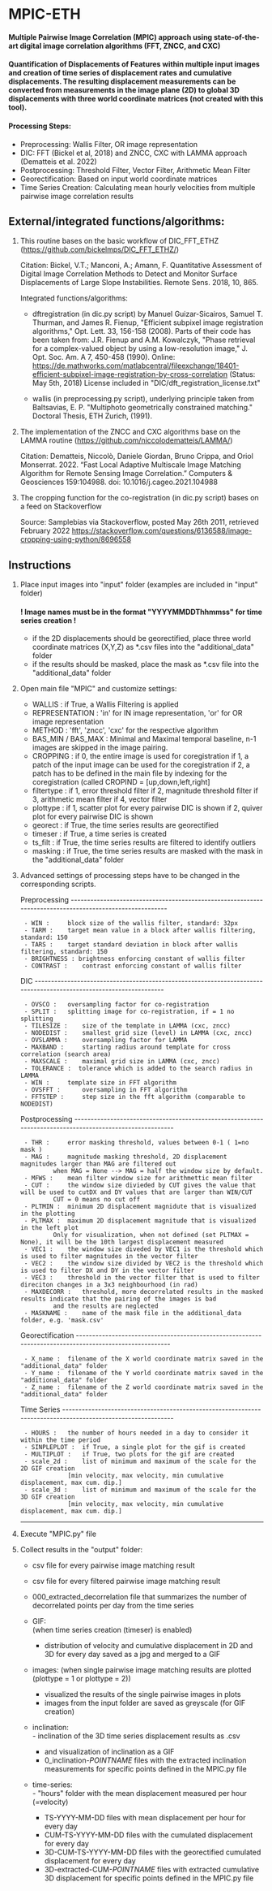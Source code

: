 # MPIC-ETH

#### Multiple Pairwise Image Correlation (MPIC) approach using state-of-the-art digital image correlation algorithms (FFT, ZNCC, and CXC)

#### Quantification of Displacements of Features within multiple input images and creation of time series of displacement rates and cumulative displacements. The resulting displacement measurements can be converted from measurements in the image plane (2D) to global 3D displacements with three world coordinate matrices (not created with this tool).

#### Processing Steps:

- Preprocessing: Wallis Filter, OR image representation
- DIC: FFT (Bickel et al, 2018) and ZNCC, CXC with LAMMA approach (Dematteis et al. 2022)
- Postprocessing: Threshold Filter, Vector Filter, Arithmetic Mean Filter
- Georectification: Based on input world coordinate matrices
- Time Series Creation: Calculating mean hourly velocities from multiple pairwise image correlation results

## External/integrated functions/algorithms:

1) This routine bases on the basic workflow of DIC_FFT_ETHZ (https://github.com/bickelmps/DIC_FFT_ETHZ/)
	
	Citation: Bickel, V.T.; Manconi, A.; Amann, F. Quantitative Assessment of Digital Image Correlation Methods to Detect and Monitor Surface Displacements of Large Slope Instabilities. Remote Sens. 2018, 10, 865.
	
	Integrated functions/algorithms:
		
	- dftregistration (in dic.py script) by Manuel Guizar-Sicairos, Samuel T. Thurman, and James R. Fienup, "Efficient subpixel image registration algorithms," Opt. Lett. 33, 156-158 (2008). Parts of their code has been taken from: J.R. Fienup and A.M. Kowalczyk, "Phase retrieval for a complex-valued object by using a low-resolution image," J. Opt. Soc. Am. A 7, 450-458 (1990). Online: https://de.mathworks.com/matlabcentral/fileexchange/18401-efficient-subpixel-image-registration-by-cross-correlation (Status: May 5th, 2018) License included in "DIC/dft_registration_license.txt"
		
	- wallis (in preprocessing.py script), underlying principle taken from Baltsavias, E. P. "Multiphoto geometrically constrained matching." Doctoral Thesis, ETH Zurich, (1991).

2) The implementation of the ZNCC and CXC algorithms base on the LAMMA routine (https://github.com/niccolodematteis/LAMMA/)

	Citation: Dematteis, Niccolò, Daniele Giordan, Bruno Crippa, and Oriol Monserrat. 2022. “Fast Local Adaptive Multiscale Image Matching Algorithm for Remote Sensing Image Correlation.” Computers & Geosciences 159:104988. doi: 10.1016/j.cageo.2021.104988

3) The cropping function for the co-registration (in dic.py script) bases on a feed on Stackoverflow

	Source: Samplebias via Stackoverflow, posted May 26th 2011, retrieved February 2022
		https://stackoverflow.com/questions/6136588/image-cropping-using-python/8696558

## Instructions

1) Place input images into "input" folder (examples are included in "input" folder)

	#### ! Image names must be in the format "YYYYMMDDThhmmss" for time series creation !
	
	- if the 2D displacements should be georectified, place three world coordinate matrices (X,Y,Z) as *.csv files into the "additional_data" folder
	- if the results should be masked, place the mask as *.csv file into the "additional_data" folder


2) Open main file "MPIC" and customize settings:

	- WALLIS : 		if True, a Wallis Filtering is applied
	- REPRESENTATION : 	'in' for IN image representation, 'or' for OR image representation
	- METHOD : 		'fft', 'zncc', 'cxc' for the respective algorithm
	- BAS_MIN / BAS_MAX : 	Minimal and Maximal temporal baseline, n-1 images are skipped in the image pairing.
	- CROPPING : 		if 0, the entire image is used for coregistration
				if 1, a patch of the input image can be used for the coregistration
				if 2, a patch has to be defined in the main file by indexing for the coregistration (called CROPIND = [up,down,left,right]
	- filtertype : 		if 1, error threshold filter
				if 2, magnitude threshold filter
				if 3, arithmetic mean filter
				if 4, vector filter
	- plottype : 		if 1, scatter plot for every pairwise DIC is shown
				if 2, quiver plot for every pairwise DIC is shown
	- georect : 		if True, the time series results are georectified
	- timeser : 		if True, a time series is created
	- ts_filt : 		if True, the time series results are filtered to identify outliers
	- masking : 		if True, the time series results are masked with the mask in the "additional_data" folder


3) Advanced settings of processing steps have to be changed in the corresponding scripts.


	Preprocessing --------------------------------------------------------------------------------------------------------

		- WIN : 	block size of the wallis filter, standard: 32px 
		- TARM : 	target mean value in a block after wallis filtering, standard: 150
		- TARS : 	target standard deviation in block after wallis filtering, standard: 150
		- BRIGHTNESS : brightness enforcing constant of wallis filter
		- CONTRAST : 	contrast enforcing constant of wallis filter

	DIC ------------------------------------------------------------------------------------------------------------------

		- OVSCO : 	oversampling factor for co-registration
		- SPLIT : 	splitting image for co-registration, if = 1 no splitting
		- TILESIZE : 	size of the template in LAMMA (cxc, zncc)
		- NODEDIST : 	smallest grid size (level) in LAMMA (cxc, zncc)
		- OVSLAMMA : 	oversampling factor for LAMMA
		- MAXBAND : 	starting radius around template for cross correlation (search area)
		- MAXSCALE : 	maximal grid size in LAMMA (cxc, zncc)
		- TOLERANCE :  tolerance which is added to the search radius in LAMMA
		- WIN :  	template size in FFT algorithm
		- OVSFFT :  	oversampling in FFT algorithm
		- FFTSTEP : 	step size in the fft algorithm (comparable to NODEDIST)

	Postprocessing ---------------------------------------------------------------------------------------------------------

		- THR : 	error masking threshold, values between 0-1 ( 1=no mask )
		- MAG : 	magnitude masking threshold, 2D displacement magnitudes larger than MAG are filtered out
				when MAG = None --> MAG = half the window size by default.
		- MFWS : 	mean filter window size for arithmettic mean filter
		- CUT : 	the window size divieded by CUT gives the value that will be used to cutDX and DY values that are larger than WIN/CUT
        		CUT = 0 means no cut off
		- PLTMIN : 	minimum 2D displacement magnidute that is visualized in the plotting
		- PLTMAX : 	maximum 2D displacement magnitude that is visualized in the left plot
				Only for visualization, when not defined (set PLTMAX = None), it will be the 10th largest displacement measured
		- VEC1 : 	the window size diveded by VEC1 is the threshold which is used to filter magnitudes in the vector filter
		- VEC2 : 	the window size divided by VEC2 is the threshold which is used to filter DX and DY in the vector filter
		- VEC3 : 	threshold in the vector filter that is used to filter direciton changes in a 3x3 neighbourhood (in rad)
		- MAXDECORR : 	threshold, more decorrelated results in the masked results indicate that the pairing of the images is bad 
				and the results are neglected
		- MASKNAME : 	name of the mask file in the additional_data folder, e.g. 'mask.csv'

	Georectification -------------------------------------------------------------------------------------------------------

		- X_name : 	filename of the X world coordinate matrix saved in the "additional_data" folder
		- Y_name : 	filename of the Y world coordinate matrix saved in the "additional_data" folder
		- Z_name : 	filename of the Z world coordinate matrix saved in the "additional_data" folder


	Time Series ------------------------------------------------------------------------------------------------------------

		- HOURS : 	the number of hours needed in a day to consider it within the time period
		- SINPLEPLOT : 	if True, a single plot for the gif is created
		- MULTIPLOT : 	if True, two plots for the gif are created
		- scale_2d : 	list of minimum and maximum of the scale for the 2D GIF creation    
        			[min velocity, max velocity, min cumulative displacement, max cum. dip.]
		- scale_3d : 	list of minimum and maximum of the scale for the 3D GIF creation    
        			[min velocity, max velocity, min cumulative displacement, max cum. dip.]

	------------------------------------------------------------------------------------------------------------------------
  
4) Execute "MPIC.py" file

5) Collect results in the "output" folder:

	- csv file for every pairwise image matching result
	- csv file for every filtered pairwise image matching result
	- 000_extracted_decorrelation file that summarizes the number of decorrelated points per day from the time series

	- GIF: 	
		(when time series creation (timeser) is enabled)
		- distribution of velocity and cumulative displacement in 2D and 3D for every day saved as a jpg and merged to a GIF

	- images:
		(when single pairwise image matching results are plotted (plottype = 1 or plottype = 2))
		- visualized the results of the single pairwise images in plots
		- images from the input folder are saved as greyscale (for GIF creation)

	- inclination:	
	    	- inclination of the 3D time series displacement results as .csv
		- and visualization of inclination as a GIF
		- 0_inclination-*POINTNAME* files with the extracted inclination measurements for specific points defined in the MPIC.py file

	- time-series:	
	    	- "hours" folder with the mean displacement measured per hour (=velocity)
		- TS-YYYY-MM-DD files with mean displacement per hour for every day
		- CUM-TS-YYYY-MM-DD files with the cumulated displacement for every day
		- 3D-CUM-TS-YYYY-MM-DD files with the georectified cumulated displacement for every day
		- 3D-extracted-CUM-*POINTNAME* files with extracted cumulative 3D displacement for specific points defined in the MPIC.py file

